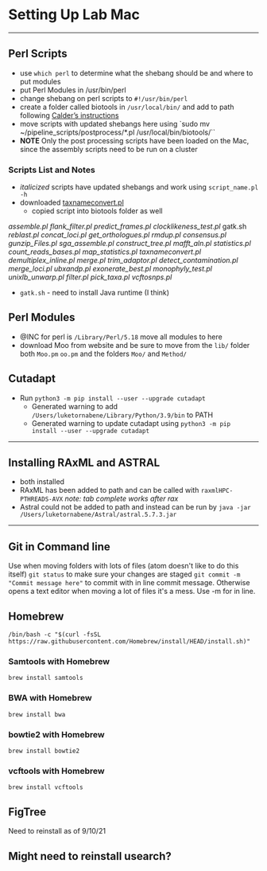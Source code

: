 # Setting Up Lab Mac
***
##  Perl Scripts
* use `which perl` to determine what the shebang should be and where to put modules
* put Perl Modules in /usr/bin/perl
* change shebang on perl scripts to `#!/usr/bin/perl`
* create a folder called biotools in `/usr/local/bin/` and add to path following [Calder’s instructions](https://github.com/calderatta/ca-exon-capture/blob/master/Installation_Guide.md)
* move scripts with updated shebangs here using `sudo mv ~/pipeline_scripts/postprocess/*.pl /usr/local/bin/biotools/``
* **NOTE** Only the post processing scripts have been loaded on the Mac, since the assembly scripts need to be run on a cluster

### Scripts List and Notes
* *italicized* scripts have updated shebangs and work using `script_name.pl -h`
* downloaded [taxnameconvert.pl](http://www.cibiv.at/software/taxnameconvert/)
	* copied script into biotools folder as well

*assemble.pl*	             *flank_filter.pl*	   *predict_frames.pl*
*clocklikeness_test.pl*	    gatk.sh			         *reblast.pl*
*concat_loci.pl*	         *get_orthologues.pl*  *rmdup.pl*
*consensus.pl*	           *gunzip_Files.pl*	   *sga_assemble.pl*
*construct_tree.pl*        *mafft_aln.pl* 	     *statistics.pl*
*count_reads_bases.pl*     *map_statistics.pl*   *taxnameconvert.pl*
*demultiplex_inline.pl*	   *merge.pl* 	         *trim_adaptor.pl*
*detect_contamination.pl*  *merge_loci.pl*	     *ubxandp.pl*
*exonerate_best.pl*        *monophyly_test.pl*   *unixlb_unwarp.pl*
*filter.pl* 	             *pick_taxa.pl*        *vcftosnps.pl*

*  `gatk.sh` - need to install Java runtime (I think)


## Perl Modules
 * @INC for perl is `/Library/Perl/5.18` move all modules to here
 * download Moo from website and be sure to move from the `lib/` folder both `Moo.pm` `oo.pm` and the folders `Moo/` and `Method/`

## Cutadapt
* Run `python3 -m pip install --user --upgrade cutadapt`
	* Generated warning to add `/Users/luketornabene/Library/Python/3.9/bin` to PATH
	* Generated warning to update cutadapt using `python3 -m pip install --user --upgrade cutadapt`



***
## Installing RAxML and ASTRAL  
* both installed
* RAxML has been added to path and can be called with `raxmlHPC-PTHREADS-AVX` *note: tab complete works after rax*
* Astral could not be added to path and instead can be run by `java -jar /Users/luketornabene/Astral/astral.5.7.3.jar`

***
## Git in Command line
Use when moving folders with lots of files (atom doesn't like to do this itself)
`git status` to make sure your changes are staged
`git commit -m "Commit message here"` to commit with in line commit message. Otherwise opens a text editor when moving a lot of files it's a mess. Use -m for in line.

## Homebrew
`/bin/bash -c "$(curl -fsSL https://raw.githubusercontent.com/Homebrew/install/HEAD/install.sh)"`
### Samtools with Homebrew
`brew install samtools`
### BWA with Homebrew
`brew install bwa`
### bowtie2 with Homebrew
`brew install bowtie2`
### vcftools with Homebrew
`brew install vcftools`

## FigTree
Need to reinstall as of 9/10/21

## Might need to reinstall usearch?
